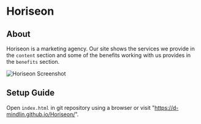# Horiseon

## About
Horiseon is a marketing agency. Our site shows the services we provide in the `content` section and some of the benefits working with us provides in the `benefits` section.

![Horiseon Screenshot]("./assets/images/horiseon-screenshot.png")

## Setup Guide
Open `index.html` in git repository using a browser or visit "https://d-mindlin.github.io/Horiseon/".


